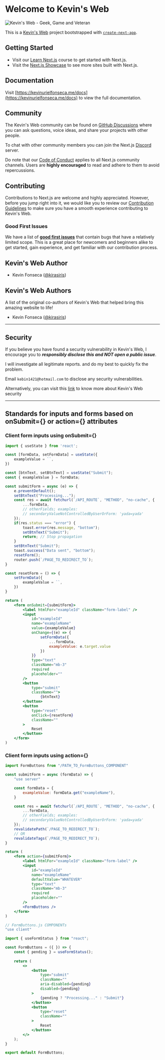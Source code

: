 # Welcome to Kevin's Web

![Kevin's Web - Geek, Game and Veteran](screenshot.png)

This is a [Kevin's Web](https://kevinurielfonseca.me/) project bootstrapped with [`create-next-app`](https://github.com/vercel/next.js/tree/canary/packages/create-next-app).

## Getting Started

- Visit our [Learn Next.js](https://nextjs.org/learn) course to get started with Next.js.
- Visit the [Next.js Showcase](https://nextjs.org/showcase) to see more sites built with Next.js.

## Documentation

Visit [https://kevinurielfonseca.me/docs](https://kevinurielfonseca.me/docs) to view the full documentation.

## Community

The Kevin's Web community can be found on [GitHub Discussions](https://github.com/kirasiris/kevinurielfonsecav4/discussions) where you can ask questions, voice ideas, and share your projects with other people.

To chat with other community members you can join the Next.js [Discord](https://kevinurielfonseca.me/discord) server.

Do note that our [Code of Conduct](https://github.com/kirasiris/kvinurielfonsecav4/blob/main/CODE_OF_CONDUCT.md) applies to all Next.js community channels. Users are **highly encouraged** to read and adhere to them to avoid repercussions.

## Contributing

Contributions to Next.js are welcome and highly appreciated. However, before you jump right into it, we would like you to review our [Contribution Guidelines](/contributing.md) to make sure you have a smooth experience contributing to Kevin's Web.

### Good First Issues

We have a list of **[good first issues](https://github.com/kirasiris/kevinurielfonsecav4/labels/good%20first%20issue)** that contain bugs that have a relatively limited scope. This is a great place for newcomers and beginners alike to get started, gain experience, and get familiar with our contribution process.

## Kevin's Web Author

- Kevin Fonseca ([@kirasiris](https://github.com/kirasiris))

## Kevin's Web Authors

A list of the original co-authors of Kevin's Web that helped bring this amazing website to life!

- Kevin Fonseca ([@kirasiris](https://github.com/kirasiris))

---

## Security

If you believe you have found a security vulnerability in Kevin's Web, I encourage you to **_responsibly disclose this and NOT open a public issue_**.

I will investigate all legitimate reports. and do my best to quickly fix the problem.

Email `kebin1421@hotmail.com` to disclose any security vulnerabilities.

Alternatively, you can visit this [link](https://kevinurielfonseca.me/security) to know more about Kevin's Web security

---

## Standards for inputs and forms based on onSubmit={} or action={} attributes

### Client form inputs using onSubmit={}

```jsx
import { useState } from 'react';

const [formData, setFormData] = useState({
    exampleValue = ``,
})

const [btnText, setBtnText] = useState("Submit");
const { exampleValue } = formData;

const submitForm = async (e) => {
    e.preventDefault();
    setBtnText("Processing...");
    const res = await fetchurl(`/API_ROUTE`, "METHOD", "no-cache", {
        ...formData,
        // otherFields; examples:
        // secondaryValueNotControlledByUserOrForm: 'yada=yada'
    });
    if(res.status === "error") {
        toast.error(res.message, "bottom");
        setBtnText("Submit");
        return; // Stop propagation
    }
    setBtnText("Submit");
    toast.success("Data sent", "bottom");
    resetForm();
    router.push(`/PAGE_TO_REDIRECT_TO`);
}

const resetForm = () => {
    setFormData({
        exampleValue = ``,
    })
}

return (
    <form onSubmit={submitForm}>
        <label htmlFor="exampleId" className="form-label" />
        <input
            id="exampleId"
            name="exampleName"
            value={exampleValue}
            onChange={(e) => {
                setFormData({
                    ...formData,
                    exampleValue: e.target.value
                })
            }}
            type="text"
            className="mb-3"
            required
            placeholder=""
        />
        <button
            type="submit"
            className="">
                {btnText}
        </button>
        <button
            type="reset"
            onClick={resetForm}
            className=""
        >
            Reset
        </button>        
    </form>
)
```

### Client form inputs  using action={}

```jsx
import FormButtons from "/PATH_TO_FormButtons_COMPONENT"

const submitForm = async (formData) => {
    "use server"

    const formData = {
        exampleValue: formData.get("exampleName"),
    }

    const res = await fetchurl(`/API_ROUTE`, "METHOD", "no-cache", {
        ...formData,
        // otherFields; examples:
        // secondaryValueNotControlledByUserOrForm: 'yada=yada'
    });
    revalidatePath(`/PAGE_TO_REDIRECT_TO`);
    // OR
    revalidateTags(`/PAGE_TO_REDIRECT_TO`);
}

return (
    <form action={submitForm}>
        <label htmlFor="exampleId" className="form-label" />
        <input
            id="exampleId"
            name="exampleName"
            defaultValue="WHATEVER"
            type="text"
            className="mb-3"
            required
            placeholder=""
        />
        <FormButtons />
    </form>
)

// FormButtons.js COMPONENTs
"use client"

import { useFormStatus } from "react";

const FormButtons = ({ }) => {
    const { pending } = useFormStatus();
    
    return (
        <>
            <button
                type="submit"
                className=""
                aria-disabled={pending}
                disabled={pending}
            >
                {pending ? "Processing..." : "Submit"}
            </button>
            <button
                type="reset"
                className=""
            >
                Reset
            </button>
        </>
    );
}

export default FormButtons;
```
